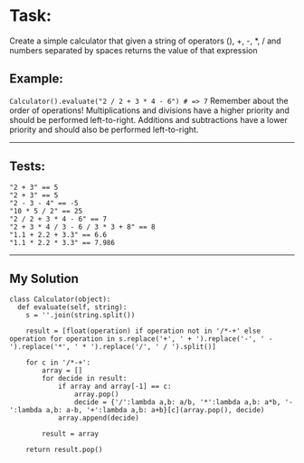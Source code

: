 <h1>Task:</h1>
Create a simple calculator that given a string of operators (), +, -, *, / and numbers separated by spaces returns the value of that expression

<h2>Example:</h2>

`Calculator().evaluate("2 / 2 + 3 * 4 - 6") # => 7`
Remember about the order of operations! Multiplications and divisions have a higher priority and should be performed left-to-right. Additions and subtractions have a lower priority and should also be performed left-to-right.

<hr>

<h2>Tests:</h2>

```
"2 + 3" == 5
"2 + 3" == 5
"2 - 3 - 4" == -5
"10 * 5 / 2" == 25
"2 / 2 + 3 * 4 - 6" == 7
"2 + 3 * 4 / 3 - 6 / 3 * 3 + 8" == 8
"1.1 + 2.2 + 3.3" == 6.6
"1.1 * 2.2 * 3.3" == 7.986
```

<hr>

<h2>My Solution</h2>

```
class Calculator(object):
  def evaluate(self, string):
    s = ''.join(string.split())

    result = [float(operation) if operation not in '/*-+' else operation for operation in s.replace('+', ' + ').replace('-', ' - ').replace('*', ' * ').replace('/', ' / ').split()]

    for c in '/*-+':
        array = []
        for decide in result:
            if array and array[-1] == c:
                array.pop()
                decide = {'/':lambda a,b: a/b, '*':lambda a,b: a*b, '-':lambda a,b: a-b, '+':lambda a,b: a+b}[c](array.pop(), decide)
            array.append(decide)
                
        result = array

    return result.pop()
```
